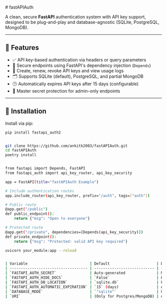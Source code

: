 \# fastAPIAuth

A clean, secure **FastAPI** authentication system with API key support, designed to be plug-and-play and database-agnostic (SQLite, PostgreSQL, MongoDB).

---

## 🔑 Features

- ✅ API key-based authentication via headers or query parameters
- 🔐 Secure endpoints using FastAPI's dependency injection (`Depends`)
- 🧾 Create, renew, revoke API keys and view usage logs
- 🗂️ Supports SQLite (default), PostgreSQL, and partial MongoDB
- 🕒 Automatically expires API keys after 15 days (configurable)
- 🔐 Master secret protection for admin-only endpoints
---

## 🚀 Installation

Install via pip:

```bash
pip install fastapi_auth2


git clone https://github.com/ankitk2003/fastAPIAuth.git
cd fastAPIAuth
poetry install


from fastapi import Depends, FastAPI
from fastapi_auth import api_key_router, api_key_security

app = FastAPI(title="fastAPIAuth Example")

# Include authentication routes
app.include_router(api_key_router, prefix="/auth", tags=["auth"])

# Public route
@app.get("/public")
def public_endpoint():
    return {"msg": "Open to everyone"}

# Protected route
@app.get("/private", dependencies=[Depends(api_key_security)])
def private_endpoint():
    return {"msg": "Protected: valid API key required"}

uvicorn your_module:app --reload


| Variable                            | Default                     | Description                             |
| ----------------------------------- | --------------------------- | --------------------------------------- |
| `FASTAPI_AUTH_SECRET`               | Auto-generated              | Master key for managing API keys        |
| `FASTAPI_AUTH_HIDE_DOCS`            | `False`                     | Hide docs for tombstoned endpoints      |
| `FASTAPI_AUTH_DB_LOCATION`          | `sqlite.db`                 | Path to SQLite database                 |
| `FASTAPI_AUTH_AUTOMATIC_EXPIRATION` | `15` (days)                 | API key expiry duration                 |
| `DATABASE_MODE`                     | `"sqlite"`                  | Use `"postgres"` or `"mongodb"` as well |
| `URI`                               | (Only for Postgres/MongoDB) | e.g. `postgresql://user:pass@host/db`   |
